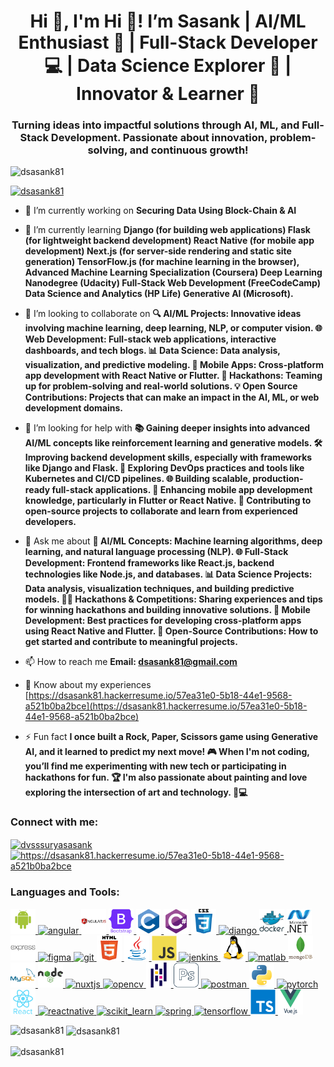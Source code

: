 <h1 align="center">Hi 👋, I'm Hi 👋! I’m Sasank | AI/ML Enthusiast 🚀 | Full-Stack Developer 💻 | Data Science Explorer 🌟 | Innovator & Learner 🎯</h1>
<h3 align="center">Turning ideas into impactful solutions through AI, ML, and Full-Stack Development. Passionate about innovation, problem-solving, and continuous growth!</h3>

<p align="left"> <img src="https://komarev.com/ghpvc/?username=dsasank81&label=Profile%20views&color=0e75b6&style=flat" alt="dsasank81" /> </p>

<p align="left"> <a href="https://github.com/ryo-ma/github-profile-trophy"><img src="https://github-profile-trophy.vercel.app/?username=dsasank81" alt="dsasank81" /></a> </p>

- 🔭 I’m currently working on **Securing Data Using Block-Chain & AI**

- 🌱 I’m currently learning **Django (for building web applications) Flask (for lightweight backend development) React Native (for mobile app development) Next.js (for server-side rendering and static site generation) TensorFlow.js (for machine learning in the browser), Advanced Machine Learning Specialization (Coursera) Deep Learning Nanodegree (Udacity) Full-Stack Web Development (FreeCodeCamp) Data Science and Analytics (HP Life) Generative AI (Microsoft).**

- 👯 I’m looking to collaborate on **🔍 AI/ML Projects: Innovative ideas involving machine learning, deep learning, NLP, or computer vision. 🌐 Web Development: Full-stack web applications, interactive dashboards, and tech blogs. 📊 Data Science: Data analysis, visualization, and predictive modeling. 📱 Mobile Apps: Cross-platform app development with React Native or Flutter. 🚀 Hackathons: Teaming up for problem-solving and real-world solutions. 💡 Open Source Contributions: Projects that can make an impact in the AI, ML, or web development domains.**

- 🤝 I’m looking for help with **📚 Gaining deeper insights into advanced AI/ML concepts like reinforcement learning and generative models. 🛠 Improving backend development skills, especially with frameworks like Django and Flask. 🚀 Exploring DevOps practices and tools like Kubernetes and CI/CD pipelines. 🌐 Building scalable, production-ready full-stack applications. 📱 Enhancing mobile app development knowledge, particularly in Flutter or React Native. 🧩 Contributing to open-source projects to collaborate and learn from experienced developers.**

- 💬 Ask me about **🤖 AI/ML Concepts: Machine learning algorithms, deep learning, and natural language processing (NLP). 🌐 Full-Stack Development: Frontend frameworks like React.js, backend technologies like Node.js, and databases. 📊 Data Science Projects: Data analysis, visualization techniques, and building predictive models. 🧑‍🏫 Hackathons & Competitions: Sharing experiences and tips for winning hackathons and building innovative solutions. 📱 Mobile Development: Best practices for developing cross-platform apps using React Native and Flutter. 🔧 Open-Source Contributions: How to get started and contribute to meaningful projects.**

- 📫 How to reach me **Email: dsasank81@gmail.com**

- 📄 Know about my experiences [https://dsasank81.hackerresume.io/57ea31e0-5b18-44e1-9568-a521b0ba2bce](https://dsasank81.hackerresume.io/57ea31e0-5b18-44e1-9568-a521b0ba2bce)

- ⚡ Fun fact **I once built a Rock, Paper, Scissors game using Generative AI, and it learned to predict my next move! 🎮 When I'm not coding, you’ll find me experimenting with new tech or participating in hackathons for fun. 🏆 I'm also passionate about painting and love exploring the intersection of art and technology. 🎨💻**

<h3 align="left">Connect with me:</h3>
<p align="left">
<a href="https://linkedin.com/in/dvsssuryasasank" target="blank"><img align="center" src="https://raw.githubusercontent.com/rahuldkjain/github-profile-readme-generator/master/src/images/icons/Social/linked-in-alt.svg" alt="dvsssuryasasank" height="30" width="40" /></a>
<a href="https://www.hackerrank.com/https://dsasank81.hackerresume.io/57ea31e0-5b18-44e1-9568-a521b0ba2bce" target="blank"><img align="center" src="https://raw.githubusercontent.com/rahuldkjain/github-profile-readme-generator/master/src/images/icons/Social/hackerrank.svg" alt="https://dsasank81.hackerresume.io/57ea31e0-5b18-44e1-9568-a521b0ba2bce" height="30" width="40" /></a>
</p>

<h3 align="left">Languages and Tools:</h3>
<p align="left"> <a href="https://developer.android.com" target="_blank" rel="noreferrer"> <img src="https://raw.githubusercontent.com/devicons/devicon/master/icons/android/android-original-wordmark.svg" alt="android" width="40" height="40"/> </a> <a href="https://angular.io" target="_blank" rel="noreferrer"> <img src="https://angular.io/assets/images/logos/angular/angular.svg" alt="angular" width="40" height="40"/> </a> <a href="https://angular.io" target="_blank" rel="noreferrer"> <img src="https://raw.githubusercontent.com/devicons/devicon/master/icons/angularjs/angularjs-original-wordmark.svg" alt="angularjs" width="40" height="40"/> </a> <a href="https://getbootstrap.com" target="_blank" rel="noreferrer"> <img src="https://raw.githubusercontent.com/devicons/devicon/master/icons/bootstrap/bootstrap-plain-wordmark.svg" alt="bootstrap" width="40" height="40"/> </a> <a href="https://www.cprogramming.com/" target="_blank" rel="noreferrer"> <img src="https://raw.githubusercontent.com/devicons/devicon/master/icons/c/c-original.svg" alt="c" width="40" height="40"/> </a> <a href="https://www.w3schools.com/cs/" target="_blank" rel="noreferrer"> <img src="https://raw.githubusercontent.com/devicons/devicon/master/icons/csharp/csharp-original.svg" alt="csharp" width="40" height="40"/> </a> <a href="https://www.w3schools.com/css/" target="_blank" rel="noreferrer"> <img src="https://raw.githubusercontent.com/devicons/devicon/master/icons/css3/css3-original-wordmark.svg" alt="css3" width="40" height="40"/> </a> <a href="https://www.djangoproject.com/" target="_blank" rel="noreferrer"> <img src="https://cdn.worldvectorlogo.com/logos/django.svg" alt="django" width="40" height="40"/> </a> <a href="https://www.docker.com/" target="_blank" rel="noreferrer"> <img src="https://raw.githubusercontent.com/devicons/devicon/master/icons/docker/docker-original-wordmark.svg" alt="docker" width="40" height="40"/> </a> <a href="https://dotnet.microsoft.com/" target="_blank" rel="noreferrer"> <img src="https://raw.githubusercontent.com/devicons/devicon/master/icons/dot-net/dot-net-original-wordmark.svg" alt="dotnet" width="40" height="40"/> </a> <a href="https://expressjs.com" target="_blank" rel="noreferrer"> <img src="https://raw.githubusercontent.com/devicons/devicon/master/icons/express/express-original-wordmark.svg" alt="express" width="40" height="40"/> </a> <a href="https://www.figma.com/" target="_blank" rel="noreferrer"> <img src="https://www.vectorlogo.zone/logos/figma/figma-icon.svg" alt="figma" width="40" height="40"/> </a> <a href="https://git-scm.com/" target="_blank" rel="noreferrer"> <img src="https://www.vectorlogo.zone/logos/git-scm/git-scm-icon.svg" alt="git" width="40" height="40"/> </a> <a href="https://www.w3.org/html/" target="_blank" rel="noreferrer"> <img src="https://raw.githubusercontent.com/devicons/devicon/master/icons/html5/html5-original-wordmark.svg" alt="html5" width="40" height="40"/> </a> <a href="https://www.java.com" target="_blank" rel="noreferrer"> <img src="https://raw.githubusercontent.com/devicons/devicon/master/icons/java/java-original.svg" alt="java" width="40" height="40"/> </a> <a href="https://developer.mozilla.org/en-US/docs/Web/JavaScript" target="_blank" rel="noreferrer"> <img src="https://raw.githubusercontent.com/devicons/devicon/master/icons/javascript/javascript-original.svg" alt="javascript" width="40" height="40"/> </a> <a href="https://www.jenkins.io" target="_blank" rel="noreferrer"> <img src="https://www.vectorlogo.zone/logos/jenkins/jenkins-icon.svg" alt="jenkins" width="40" height="40"/> </a> <a href="https://www.linux.org/" target="_blank" rel="noreferrer"> <img src="https://raw.githubusercontent.com/devicons/devicon/master/icons/linux/linux-original.svg" alt="linux" width="40" height="40"/> </a> <a href="https://www.mathworks.com/" target="_blank" rel="noreferrer"> <img src="https://upload.wikimedia.org/wikipedia/commons/2/21/Matlab_Logo.png" alt="matlab" width="40" height="40"/> </a> <a href="https://www.mongodb.com/" target="_blank" rel="noreferrer"> <img src="https://raw.githubusercontent.com/devicons/devicon/master/icons/mongodb/mongodb-original-wordmark.svg" alt="mongodb" width="40" height="40"/> </a> <a href="https://www.mysql.com/" target="_blank" rel="noreferrer"> <img src="https://raw.githubusercontent.com/devicons/devicon/master/icons/mysql/mysql-original-wordmark.svg" alt="mysql" width="40" height="40"/> </a> <a href="https://nodejs.org" target="_blank" rel="noreferrer"> <img src="https://raw.githubusercontent.com/devicons/devicon/master/icons/nodejs/nodejs-original-wordmark.svg" alt="nodejs" width="40" height="40"/> </a> <a href="https://nuxtjs.org/" target="_blank" rel="noreferrer"> <img src="https://www.vectorlogo.zone/logos/nuxtjs/nuxtjs-icon.svg" alt="nuxtjs" width="40" height="40"/> </a> <a href="https://opencv.org/" target="_blank" rel="noreferrer"> <img src="https://www.vectorlogo.zone/logos/opencv/opencv-icon.svg" alt="opencv" width="40" height="40"/> </a> <a href="https://pandas.pydata.org/" target="_blank" rel="noreferrer"> <img src="https://raw.githubusercontent.com/devicons/devicon/2ae2a900d2f041da66e950e4d48052658d850630/icons/pandas/pandas-original.svg" alt="pandas" width="40" height="40"/> </a> <a href="https://www.photoshop.com/en" target="_blank" rel="noreferrer"> <img src="https://raw.githubusercontent.com/devicons/devicon/master/icons/photoshop/photoshop-line.svg" alt="photoshop" width="40" height="40"/> </a> <a href="https://postman.com" target="_blank" rel="noreferrer"> <img src="https://www.vectorlogo.zone/logos/getpostman/getpostman-icon.svg" alt="postman" width="40" height="40"/> </a> <a href="https://www.python.org" target="_blank" rel="noreferrer"> <img src="https://raw.githubusercontent.com/devicons/devicon/master/icons/python/python-original.svg" alt="python" width="40" height="40"/> </a> <a href="https://pytorch.org/" target="_blank" rel="noreferrer"> <img src="https://www.vectorlogo.zone/logos/pytorch/pytorch-icon.svg" alt="pytorch" width="40" height="40"/> </a> <a href="https://reactjs.org/" target="_blank" rel="noreferrer"> <img src="https://raw.githubusercontent.com/devicons/devicon/master/icons/react/react-original-wordmark.svg" alt="react" width="40" height="40"/> </a> <a href="https://reactnative.dev/" target="_blank" rel="noreferrer"> <img src="https://reactnative.dev/img/header_logo.svg" alt="reactnative" width="40" height="40"/> </a> <a href="https://scikit-learn.org/" target="_blank" rel="noreferrer"> <img src="https://upload.wikimedia.org/wikipedia/commons/0/05/Scikit_learn_logo_small.svg" alt="scikit_learn" width="40" height="40"/> </a> <a href="https://spring.io/" target="_blank" rel="noreferrer"> <img src="https://www.vectorlogo.zone/logos/springio/springio-icon.svg" alt="spring" width="40" height="40"/> </a> <a href="https://www.tensorflow.org" target="_blank" rel="noreferrer"> <img src="https://www.vectorlogo.zone/logos/tensorflow/tensorflow-icon.svg" alt="tensorflow" width="40" height="40"/> </a> <a href="https://www.typescriptlang.org/" target="_blank" rel="noreferrer"> <img src="https://raw.githubusercontent.com/devicons/devicon/master/icons/typescript/typescript-original.svg" alt="typescript" width="40" height="40"/> </a> <a href="https://vuejs.org/" target="_blank" rel="noreferrer"> <img src="https://raw.githubusercontent.com/devicons/devicon/master/icons/vuejs/vuejs-original-wordmark.svg" alt="vuejs" width="40" height="40"/> </a> </p>

<p><img align="left" src="https://github-readme-stats.vercel.app/api/top-langs?username=dsasank81&show_icons=true&locale=en&layout=compact" alt="dsasank81" /></p>

<p>&nbsp;<img align="center" src="https://github-readme-stats.vercel.app/api?username=dsasank81&show_icons=true&locale=en" alt="dsasank81" /></p>

<p><img align="center" src="https://github-readme-streak-stats.herokuapp.com/?user=dsasank81&" alt="dsasank81" /></p>
